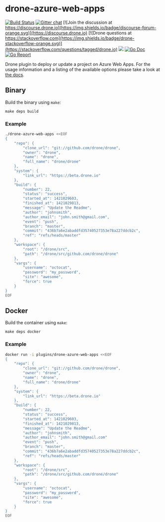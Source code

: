 # drone-azure-web-apps

[![Build Status](http://cloud.drone.io/api/badges/drone-plugins/drone-azure-web-apps/status.svg)](http://cloud.drone.io/drone-plugins/drone-azure-web-apps)
[![Gitter chat](https://badges.gitter.im/drone/drone.png)](https://gitter.im/drone/drone)
[![Join the discussion at https://discourse.drone.io](https://img.shields.io/badge/discourse-forum-orange.svg)](https://discourse.drone.io)
[![Drone questions at https://stackoverflow.com](https://img.shields.io/badge/drone-stackoverflow-orange.svg)](https://stackoverflow.com/questions/tagged/drone.io)
[![](https://images.microbadger.com/badges/image/plugins/azure-web-apps.svg)](https://microbadger.com/images/plugins/azure-web-apps "Get your own image badge on microbadger.com")
[![Go Doc](https://godoc.org/github.com/drone-plugins/drone-azure-web-apps?status.svg)](http://godoc.org/github.com/drone-plugins/drone-azure-web-apps)
[![Go Report](https://goreportcard.com/badge/github.com/drone-plugins/drone-azure-web-apps)](https://goreportcard.com/report/github.com/drone-plugins/drone-azure-web-apps)

Drone plugin to deploy or update a project on Azure Web Apps. For the usage information and a listing of the available options please take a look at [the docs](DOCS.md).

## Binary

Build the binary using `make`:

```
make deps build
```

### Example

```sh
./drone-azure-web-apps <<EOF
{
    "repo": {
        "clone_url": "git://github.com/drone/drone",
        "owner": "drone",
        "name": "drone",
        "full_name": "drone/drone"
    },
    "system": {
        "link_url": "https://beta.drone.io"
    },
    "build": {
        "number": 22,
        "status": "success",
        "started_at": 1421029603,
        "finished_at": 1421029813,
        "message": "Update the Readme",
        "author": "johnsmith",
        "author_email": "john.smith@gmail.com",
        "event": "push",
        "branch": "master",
        "commit": "436b7a6e2abaddfd35740527353e78a227ddcb2c",
        "ref": "refs/heads/master"
    },
    "workspace": {
        "root": "/drone/src",
        "path": "/drone/src/github.com/drone/drone"
    },
    "vargs": {
        "username": "octocat",
        "password": "my_password",
        "site": "awesome",
        "force": true
    }
}
EOF
```

## Docker

Build the container using `make`:

```
make deps docker
```

### Example

```sh
docker run -i plugins/drone-azure-web-apps <<EOF
{
    "repo": {
        "clone_url": "git://github.com/drone/drone",
        "owner": "drone",
        "name": "drone",
        "full_name": "drone/drone"
    },
    "system": {
        "link_url": "https://beta.drone.io"
    },
    "build": {
        "number": 22,
        "status": "success",
        "started_at": 1421029603,
        "finished_at": 1421029813,
        "message": "Update the Readme",
        "author": "johnsmith",
        "author_email": "john.smith@gmail.com"
        "event": "push",
        "branch": "master",
        "commit": "436b7a6e2abaddfd35740527353e78a227ddcb2c",
        "ref": "refs/heads/master"
    },
    "workspace": {
        "root": "/drone/src",
        "path": "/drone/src/github.com/drone/drone"
    },
    "vargs": {
        "username": "octocat",
        "password": "my_password",
        "site": "awesome",
        "force": true
    }
}
EOF
```
